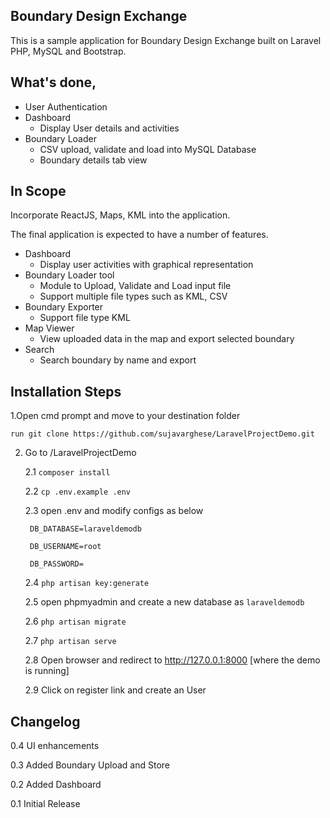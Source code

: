 

## Boundary Design Exchange


This is a sample application for Boundary Design Exchange built on Laravel PHP, MySQL and Bootstrap. 


## What's done,


* User Authentication
* Dashboard
    - Display User details and activities 
* Boundary Loader 
    - CSV upload, validate and load into MySQL Database
    - Boundary details tab view


## In Scope


Incorporate ReactJS, Maps, KML into the application.

The final application is expected to have a number of features. 
* Dashboard
    - Display user activities with graphical representation
* Boundary Loader tool
    - Module to Upload, Validate and Load input file
    - Support multiple file types such as KML, CSV
* Boundary Exporter
    - Support file type KML
* Map Viewer
    - View uploaded data in the map and export selected boundary
* Search
    - Search boundary by name and export


## Installation Steps


1.Open cmd prompt and move to your destination folder

    run git clone https://github.com/sujavarghese/LaravelProjectDemo.git

2. Go to <destination folder>/LaravelProjectDemo

    2.1 `composer install`

    2.2 `cp .env.example .env`
    
    2.3 open .env and modify configs as below 

        DB_DATABASE=laraveldemodb

        DB_USERNAME=root

        DB_PASSWORD=

    2.4 `php artisan key:generate`

    2.5 open phpmyadmin and create a new database as `laraveldemodb`

    2.6 `php artisan migrate` 

    2.7 `php artisan serve`

    2.8 Open browser and redirect to http://127.0.0.1:8000 [where the demo is running]

    2.9 Click on register link and create an User
    
    
## Changelog


0.4 UI enhancements

0.3 Added Boundary Upload and Store

0.2 Added Dashboard

0.1 Initial Release
